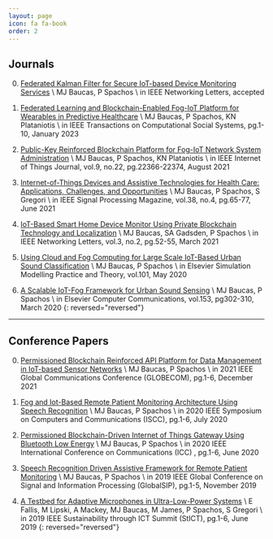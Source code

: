```yaml
---
layout: page
icon: fa fa-book
order: 2
---
```


Journals
---------
0. [Federated Kalman Filter for Secure IoT-based Device Monitoring Services]() \\
MJ Baucas, P Spachos \\
in IEEE Networking Letters, accepted 

0. [Federated Learning and Blockchain-Enabled Fog-IoT Platform for Wearables in Predictive Healthcare](https://arxiv.org/pdf/2301.04511.pdf) \\
MJ Baucas, P Spachos, KN Plataniotis \\
in IEEE Transactions on Computational Social Systems, pg.1-10, January 2023 

0. [Public-Key Reinforced Blockchain Platform for Fog-IoT Network System Administration](https://arxiv.org/pdf/2108.05248.pdf) \\
MJ Baucas, P Spachos, KN Plataniotis \\
in IEEE Internet of Things Journal, vol.9, no.22, pg.22366-22374, August 2021 

0. [Internet-of-Things Devices and Assistive Technologies for Health Care: Applications, Challenges, and Opportunities](https://arxiv.org/pdf/2107.14112.pdf) \\
MJ Baucas, P Spachos, S Gregori \\
in IEEE Signal Processing Magazine, vol.38, no.4, pg.65-77, June 2021 

0. [IoT-Based Smart Home Device Monitor Using Private Blockchain Technology and Localization](https://arxiv.org/pdf/2103.15896.pdf) \\
MJ Baucas, SA Gadsden, P Spachos \\
in IEEE Networking Letters, vol.3, no.2, pg.52-55, March 2021 

0. [Using Cloud and Fog Computing for Large Scale IoT-Based Urban Sound Classification](https://arxiv.org/pdf/1910.07652.pdf) \\
MJ Baucas, P Spachos \\
in Elsevier Simulation Modelling Practice and Theory, vol.101, May 2020 

0. [A Scalable IoT-Fog Framework for Urban Sound Sensing](https://arxiv.org/pdf/2002.01376.pdf) \\
MJ Baucas, P Spachos \\
in Elsevier Computer Communications, vol.153, pg302-310, March 2020 
{: reversed="reversed"}
---

Conference Papers
------------------
0. [Permissioned Blockchain Reinforced API Platform for Data Management in IoT-based Sensor Networks](http://www.pspachos.net/pubs/GB2021.pdf) \\
MJ Baucas, P Spachos \\
in 2021 IEEE Global Communications Conference (GLOBECOM), pg.1-6, December 2021 

0. [Fog and Iot-Based Remote Patient Monitoring Architecture Using Speech Recognition](http://www.pspachos.net/pubs/ISCC20202.pdf) \\
MJ Baucas, P Spachos \\
in 2020 IEEE Symposium on Computers and Communications (ISCC), pg.1-6, July 2020 

0. [Permissioned Blockchain-Driven Internet of Things Gateway Using Bluetooth Low Energy](http://www.pspachos.net/pubs/ICC2020.pdf) \\
MJ Baucas, P Spachos \\
in 2020 IEEE International Conference on Communications (ICC) , pg.1-6, June 2020 

0. [Speech Recognition Driven Assistive Framework for Remote Patient Monitoring](https://www.researchgate.net/profile/P-Spachos/publication/338944320_Speech_Recognition_Driven_Assistive_Framework_for_Remote_Patient_Monitoring/links/5e3d3b70299bf1cdb9151102/Speech-Recognition-Driven-Assistive-Framework-for-Remote-Patient-Monitoring.pdf) \\
MJ Baucas, P Spachos \\
in 2019 IEEE Global Conference on Signal and Information Processing (GlobalSIP), pg.1-5, November 2019

0. [A Testbed for Adaptive Microphones in Ultra-Low-Power Systems](http://www.pspachos.net/pubs/ICT20192.pdf) \\
E Fallis, M Lipski, A Mackey, MJ Baucas, M James, P Spachos, S Gregori \\
in 2019 IEEE Sustainability through ICT Summit (StICT), pg.1-6, June 2019 
{: reversed="reversed"}

